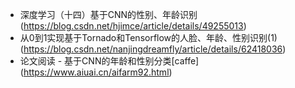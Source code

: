 - 深度学习（十四）基于CNN的性别、年龄识别
    (https://blog.csdn.net/hjimce/article/details/49255013)
- 从0到1实现基于Tornado和Tensorflow的人脸、年龄、性别识别(1)
    (https://blog.csdn.net/nanjingdreamfly/article/details/62418036)
- 论文阅读 - 基于CNN的年龄和性别分类[caffe]
    (https://www.aiuai.cn/aifarm92.html)